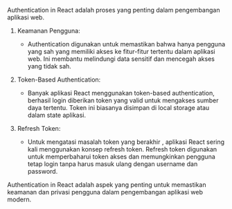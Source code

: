Authentication in React adalah proses yang penting dalam pengembangan aplikasi web.

1. Keamanan Pengguna:

   - Authentication digunakan untuk memastikan bahwa hanya pengguna yang sah yang memiliki akses ke fitur-fitur tertentu dalam aplikasi web. Ini membantu melindungi data sensitif dan mencegah akses yang tidak sah.

2. Token-Based Authentication:

   - Banyak aplikasi React menggunakan token-based authentication, berhasil login diberikan token yang valid untuk mengakses sumber daya tertentu. Token ini biasanya disimpan di local storage atau dalam state aplikasi.

3. Refresh Token:
   - Untuk mengatasi masalah token yang berakhir , aplikasi React sering kali menggunakan konsep refresh token. Refresh token digunakan untuk memperbaharui token akses dan memungkinkan pengguna tetap login tanpa harus masuk ulang dengan username dan password.

Authentication in React adalah aspek yang penting untuk memastikan keamanan dan privasi pengguna dalam pengembangan aplikasi web modern.
